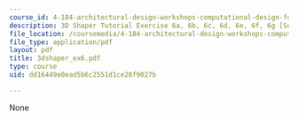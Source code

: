 ```yaml
---
course_id: 4-184-architectural-design-workshops-computational-design-for-housing-spring-2002
description: 3D Shaper Tutorial Exercise 6a, 6b, 6c, 6d, 6e, 6f, 6g [Solutions]
file_location: /coursemedia/4-184-architectural-design-workshops-computational-design-for-housing-spring-2002/dd16449e0ead5b6c2551d1ce28f9027b_3dshaper_ex6.pdf
file_type: application/pdf
layout: pdf
title: 3dshaper_ex6.pdf
type: course
uid: dd16449e0ead5b6c2551d1ce28f9027b

---
```

None